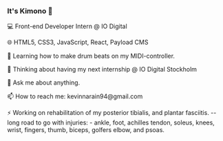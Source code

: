 ### It's Kimono 👋

💻  Front-end Developer Intern @ IO Digital 
<p>
🌐  HTML5, CSS3, JavaScript, React, Payload CMS
<p>
<p>
🌱 Learning how to make drum beats on my MIDI-controller.
<p>
🤔 Thinking about having my next internship @ IO Digital Stockholm
<p>
💬 Ask me about anything.
<p>
📫 How to reach me: kevinnarain94@gmail.com
<p>
⚡ Working on rehabilitation of my posterior tibialis, and plantar fasciitis.
-- long road to go with injuries:
- ankle, foot, achilles tendon, soleus, knees, wrist, fingers, thumb, biceps, golfers elbow, and psoas.
